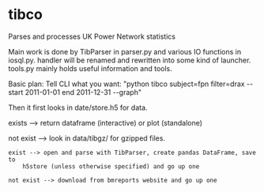 tibco
=====

Parses and processes UK Power Network statistics


Main work is done by TibParser in parser.py and various IO functions
in iosql.py. handler will be renamed and rewritten into some kind of
launcher. tools.py mainly holds useful information and tools.

Basic plan:
Tell CLI what you want:
"python tibco subject=fpn filter=drax --start 2011-01-01 end 2011-12-31 --graph"

Then it first looks in date/store.h5 for data.

exists --> return dataframe (interactive) or plot (standalone)

not exist --> look in data/tibgz/ for gzipped files. 

	exist --> open and parse with TibParser, create pandas DataFrame, save to 
		h5store (unless otherwise specified) and go up one

	not exist --> download from bmreports website and go up one